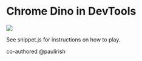 # Chrome Dino in DevTools

![](media/dino.gif)

See snippet.js for instructions on how to play.

co-authored @paulirish
